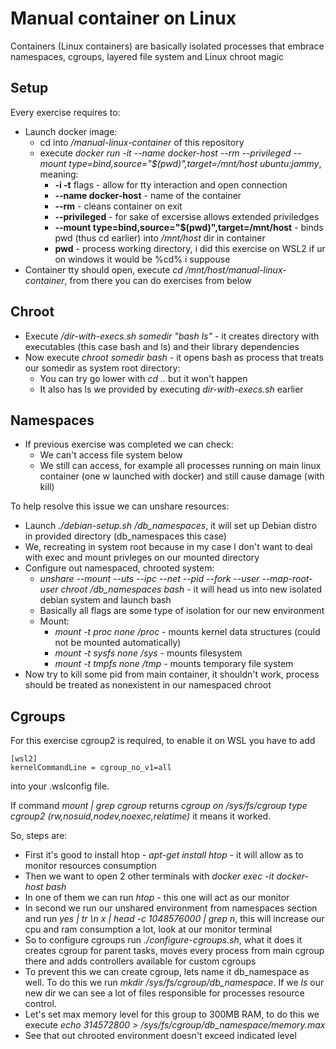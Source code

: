 # Manual container on Linux

Containers (Linux containers) are basically isolated processes that embrace namespaces, cgroups, layered file system and Linux chroot magic

## Setup

Every exercise requires to:
* Launch docker image:
  * cd into */manual-linux-container* of this repository
  * execute *docker run -it --name docker-host --rm --privileged --mount type=bind,source="$(pwd)",target=/mnt/host ubuntu:jammy*, meaning:
      * **-i -t** flags - allow for tty interaction and open connection
      * **--name docker-host** - name of the container
      * **--rm** - cleans container on exit
      * **--privileged** - for sake of excersise allows extended priviledges
      * **--mount type=bind,source="$(pwd)",target=/mnt/host** - binds pwd (thus cd earlier) into */mnt/host* dir in container
      * **pwd** - process working directory, i did this exercise on WSL2 if ur on windows it would be %cd% i suppouse
* Container tty should open, execute *cd /mnt/host/manual-linux-container*, from there you can do exercises from below


## Chroot

* Execute */dir-with-execs.sh somedir "bash ls"* - it creates directory with executables (this case bash and ls) and their library dependencies
* Now execute *chroot somedir bash* - it opens bash as process that treats our somedir as system root directory:
    * You can try go lower with *cd ..* but it won't happen
    * It also has ls we provided by executing *dir-with-execs.sh* earlier

## Namespaces

* If previous exercise was completed we can check:
    * We can't access file system below
    * We still can access, for example all processes running on main linux container (one w launched with docker) and still cause damage (with kill)

To help resolve this issue we can unshare resources:
* Launch *./debian-setup.sh /db_namespaces*, it will set up Debian distro in provided directory (db_namespaces this case)
* We, recreating in system root because in my case I don't want to deal with exec and mount privleges on our mounted directory
* Configure out namespaced, chrooted system:
    * *unshare --mount --uts --ipc --net --pid --fork --user --map-root-user chroot /db_namespaces bash* - it will head us into new isolated debian system and launch bash
    * Basically all flags are some type of isolation for our new environment
    * Mount:
      * *mount -t proc none /proc* - mounts kernel data structures (could not be mounted automatically)
      * *mount -t sysfs none /sys* - mounts filesystem
      * *mount -t tmpfs none /tmp* - mounts temporary file system
* Now try to kill some pid from main container, it shouldn't work, process should be treated as nonexistent in our namespaced chroot

## Cgroups

For this exercise cgroup2 is required, to enable it on WSL you have to add
```
[wsl2]
kernelCommandLine = cgroup_no_v1=all
```
into your .wslconfig file.

If command *mount | grep cgroup* returns *cgroup on /sys/fs/cgroup type cgroup2 (rw,nosuid,nodev,noexec,relatime)* it means it worked.

So, steps are:
* First it's good to install htop - *apt-get install htop* - it will allow as to monitor resources consumption
* Then we want to open 2 other terminals with *docker exec -it docker-host bash*
* In one of them we can run *htop* - this one will act as our monitor
* In second we run our unshared environment from namespaces section and run *yes | tr \\n x | head -c 1048576000 | grep n*, this will increase our cpu and ram consumption a lot, look at our monitor terminal
* So to configure cgroups run *./configure-cgroups.sh*, what it does it creates cgroup for parent tasks, moves every process from main cgroup there and adds controllers available for custom cgroups
* To prevent this we can create cgroup, lets name it db_namespace as well. To do this we run *mkdir /sys/fs/cgroup/db_namespace*. If we *ls* our new dir we can see a lot of files responsible for processes resource control.
* Let's set max memory level for this group to 300MB RAM, to do this we execute *echo 314572800 > /sys/fs/cgroup/db_namespace/memory.max*
* See that out chrooted environment doesn't exceed indicated level



